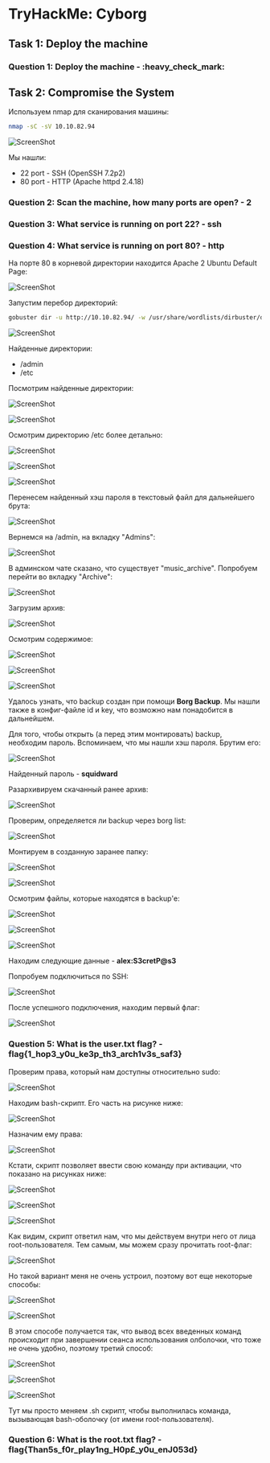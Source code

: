 # TryHackMe: Cyborg

## Task 1: Deploy the machine
### Question 1: Deploy the machine - :heavy\_check_mark:


## Task 2: Compromise the System
Используем nmap для сканирования машины:
```sh
nmap -sC -sV 10.10.82.94
```
![ScreenShot](screenshots/1.png)

Мы нашли:
- 22 port - SSH (OpenSSH 7.2p2)
- 80 port - HTTP (Apache httpd 2.4.18)

### Question 2: Scan the machine, how many ports are open? - 2
### Question 3: What service is running on port 22? - ssh
### Question 4: What service is running on port 80? - http

На порте 80 в корневой директории находится Apache 2 Ubuntu Default Page:

![ScreenShot](screenshots/2.png)

Запустим перебор директорий:
```sh
gobuster dir -u http://10.10.82.94/ -w /usr/share/wordlists/dirbuster/directory-list-2.3-medium.txt
```

![ScreenShot](screenshots/3.png)

Найденные директории:
- /admin
- /etc

Посмотрим найденные директории:

![ScreenShot](screenshots/4.png)

![ScreenShot](screenshots/5.png)

Осмотрим директорию /etc более детально:

![ScreenShot](screenshots/6.png)

![ScreenShot](screenshots/7.png)

![ScreenShot](screenshots/8.png)

Перенесем найденный хэш пароля в текстовый файл для дальнейшего брута:

![ScreenShot](screenshots/9.png)

Вернемся на /admin, на вкладку "Admins":

![ScreenShot](screenshots/10.png)

В админском чате сказано, что существует "music_archive". Попробуем перейти во вкладку "Archive":

![ScreenShot](screenshots/11.png)

Загрузим архив:

![ScreenShot](screenshots/12.png)

Осмотрим содержимое:

![ScreenShot](screenshots/13.png)

![ScreenShot](screenshots/14.png)

![ScreenShot](screenshots/15.png)

Удалось узнать, что backup создан при помощи **Borg Backup**. Мы нашли также в конфиг-файле id и key, что возможно нам понадобится в дальнейшем.

Для того, чтобы открыть (а перед этим монтировать) backup, необходим пароль. Вспоминаем, что мы нашли хэш пароля. Брутим его:

![ScreenShot](screenshots/16.png)

Найденный пароль - **squidward**

Разархивируем скачанный ранее архив:

![ScreenShot](screenshots/17.png)

Проверим, определяется ли backup через borg list:

![ScreenShot](screenshots/18.png)

Монтируем в созданную заранее папку:

![ScreenShot](screenshots/19.png)

![ScreenShot](screenshots/20.png)

Осмотрим файлы, которые находятся в backup'е:

![ScreenShot](screenshots/21.png)

![ScreenShot](screenshots/22.png)

![ScreenShot](screenshots/23.png)

Находим следующие данные - **alex:S3cretP@s3**

Попробуем подключиться по SSH:

![ScreenShot](screenshots/24.png)

После успешного подключения, находим первый флаг:

![ScreenShot](screenshots/25.png)

### Question 5: What is the user.txt flag? - flag{1_hop3_y0u_ke3p_th3_arch1v3s_saf3}

Проверим права, который нам доступны относительно sudo:

![ScreenShot](screenshots/26.png)

Находим bash-скрипт. Его часть на рисунке ниже:

![ScreenShot](screenshots/27.png)

Назначим ему права:

![ScreenShot](screenshots/28.png)

Кстати, скрипт позволяет ввести свою команду при активации, что показано на рисунках ниже:

![ScreenShot](screenshots/29.png)

![ScreenShot](screenshots/30.png)

![ScreenShot](screenshots/31.png)

Как видим, скрипт ответил нам, что мы действуем внутри него от лица root-пользователя. Тем самым, мы можем сразу прочитать root-флаг:

![ScreenShot](screenshots/32.png)

Но такой вариант меня не очень устроил, поэтому вот еще некоторые способы:

![ScreenShot](screenshots/33.png)

![ScreenShot](screenshots/34.png)

В этом способе получается так, что вывод всех введенных команд происходит при завершении сеанса использования олболочки, что тоже не очень удобно, поэтому третий способ:

![ScreenShot](screenshots/35.png)

![ScreenShot](screenshots/36.png)

![ScreenShot](screenshots/37.png)

Тут мы просто меняем .sh скрипт, чтобы выполнилась команда, вызывающая bash-оболочку (от имени root-пользователя).

### Question 6: What is the root.txt flag? - flag{Than5s_f0r_play1ng_H0p£_y0u_enJ053d}
